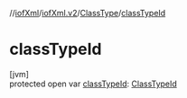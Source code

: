 //[iofXml](../../../index.md)/[iofXml.v2](../index.md)/[ClassType](index.md)/[classTypeId](class-type-id.md)

# classTypeId

[jvm]\
protected open var [classTypeId](class-type-id.md): [ClassTypeId](../-class-type-id/index.md)
